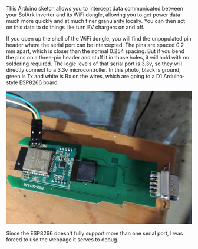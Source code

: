 This Arduino sketch allows you to intercept data communicated between your SolArk inverter and its WiFi dongle, allowing you to get power data much more quickly and at much finer granularity locally. You can then act on this data to do things like turn EV chargers on and off.

If you open up the shell of the WiFi dongle, you will find the unpopulated pin header where the serial port can be intercepted. The pins are spaced 0.2 mm apart, which is closer than the normal 0.254 spacing.  But if you bend the pins on a three-pin header and stuff it in those holes, it will hold with no soldering required.
The logic levels of that serial port is 3.3v, so they will directly connect to a 3.3v microcontroller.  In this photo, black is ground, green is Tx and white is Rx on the wires, which are going to a D1 Arduino-style ESP8266 board.

![alt text](dongle_serial.jpg?raw=true)

Since the ESP8266 doesn't fully support more than one serial port, I was forced to use the webpage it serves to debug.


